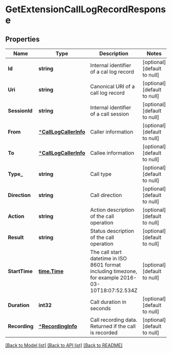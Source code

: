 # GetExtensionCallLogRecordResponse

## Properties
Name | Type | Description | Notes
------------ | ------------- | ------------- | -------------
**Id** | **string** | Internal identifier of a cal log record | [optional] [default to null]
**Uri** | **string** | Canonical URI of a call log record | [optional] [default to null]
**SessionId** | **string** | Internal identifier of a call session | [optional] [default to null]
**From** | [***CallLogCallerInfo**](CallLogCallerInfo.md) | Caller information | [optional] [default to null]
**To** | [***CallLogCallerInfo**](CallLogCallerInfo.md) | Callee information | [optional] [default to null]
**Type_** | **string** | Call type | [optional] [default to null]
**Direction** | **string** | Call direction | [optional] [default to null]
**Action** | **string** | Action description of the call operation | [optional] [default to null]
**Result** | **string** | Status description of the call operation | [optional] [default to null]
**StartTime** | [**time.Time**](time.Time.md) | The call start datetime in ISO 8601 format including timezone, for example 2016-03-10T18:07:52.534Z | [optional] [default to null]
**Duration** | **int32** | Call duration in seconds | [optional] [default to null]
**Recording** | [***RecordingInfo**](RecordingInfo.md) | Call recording data. Returned if the call is recorded | [optional] [default to null]

[[Back to Model list]](../README.md#documentation-for-models) [[Back to API list]](../README.md#documentation-for-api-endpoints) [[Back to README]](../README.md)


